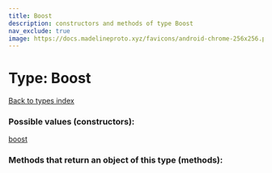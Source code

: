 ```yaml
---
title: Boost
description: constructors and methods of type Boost
nav_exclude: true
image: https://docs.madelineproto.xyz/favicons/android-chrome-256x256.png
---
```

# Type: Boost
[Back to types index](index.html)



### Possible values (constructors):

[boost](/API_docs/constructors/boost.html)  



### Methods that return an object of this type (methods):



